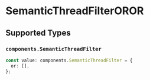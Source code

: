 # SemanticThreadFilterOROR


## Supported Types

### `components.SemanticThreadFilter`

```typescript
const value: components.SemanticThreadFilter = {
  or: [],
};
```

